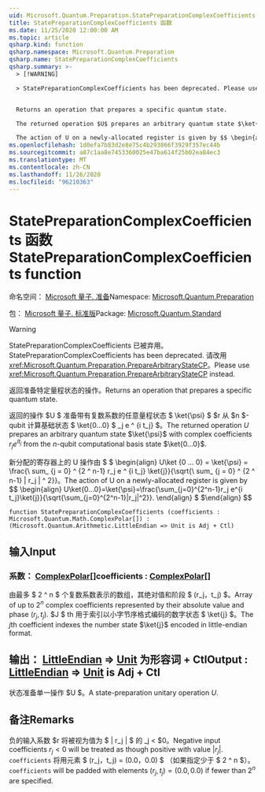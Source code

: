 ```yaml
---
uid: Microsoft.Quantum.Preparation.StatePreparationComplexCoefficients
title: StatePreparationComplexCoefficients 函数
ms.date: 11/25/2020 12:00:00 AM
ms.topic: article
qsharp.kind: function
qsharp.namespace: Microsoft.Quantum.Preparation
qsharp.name: StatePreparationComplexCoefficients
qsharp.summary: >-
  > [!WARNING]

  > StatePreparationComplexCoefficients has been deprecated. Please use <xref:Microsoft.Quantum.Preparation.PrepareArbitraryStateCP> instead.


  Returns an operation that prepares a specific quantum state.

  The returned operation $U$ prepares an arbitrary quantum state $\ket{\psi}$ with complex coefficients $r_j e^{i t_j}$ from the $n$-qubit computational basis state $\ket{0...0}$.

  The action of U on a newly-allocated register is given by $$ \begin{align} U\ket{0...0}=\ket{\psi}=\frac{\sum_{j=0}^{2^n-1}r_j e^{i t_j}\ket{j}}{\sqrt{\sum_{j=0}^{2^n-1}|r_j|^2}}. \end{align} $$
ms.openlocfilehash: 1d0efa7b83d2e8e75c4b293866f3929f357ec44b
ms.sourcegitcommit: a87c1aa8e7453360025e47ba614f25b02ea84ec3
ms.translationtype: MT
ms.contentlocale: zh-CN
ms.lasthandoff: 11/26/2020
ms.locfileid: "96210363"
---
```

# <a name="statepreparationcomplexcoefficients-function"></a><span data-ttu-id="1a51d-102">StatePreparationComplexCoefficients 函数</span><span class="sxs-lookup"><span data-stu-id="1a51d-102">StatePreparationComplexCoefficients function</span></span>

<span data-ttu-id="1a51d-103">命名空间： [Microsoft 量子. 准备](xref:Microsoft.Quantum.Preparation)</span><span class="sxs-lookup"><span data-stu-id="1a51d-103">Namespace: [Microsoft.Quantum.Preparation](xref:Microsoft.Quantum.Preparation)</span></span>

<span data-ttu-id="1a51d-104">包： [Microsoft 量子. 标准版](https://nuget.org/packages/Microsoft.Quantum.Standard)</span><span class="sxs-lookup"><span data-stu-id="1a51d-104">Package: [Microsoft.Quantum.Standard](https://nuget.org/packages/Microsoft.Quantum.Standard)</span></span>


> [!WARNING]
> <span data-ttu-id="1a51d-105">StatePreparationComplexCoefficients 已被弃用。</span><span class="sxs-lookup"><span data-stu-id="1a51d-105">StatePreparationComplexCoefficients has been deprecated.</span></span> <span data-ttu-id="1a51d-106">请改用 <xref:Microsoft.Quantum.Preparation.PrepareArbitraryStateCP>。</span><span class="sxs-lookup"><span data-stu-id="1a51d-106">Please use <xref:Microsoft.Quantum.Preparation.PrepareArbitraryStateCP> instead.</span></span>

<span data-ttu-id="1a51d-107">返回准备特定量程状态的操作。</span><span class="sxs-lookup"><span data-stu-id="1a51d-107">Returns an operation that prepares a specific quantum state.</span></span>

<span data-ttu-id="1a51d-108">返回的操作 $U $ 准备带有复数系数的任意量程状态 $ \ket{\psi} $ $r 从 $n $-qubit 计算基础状态 $ \ket{0...0} $ _j e ^ {i t_j} $。</span><span class="sxs-lookup"><span data-stu-id="1a51d-108">The returned operation $U$ prepares an arbitrary quantum state $\ket{\psi}$ with complex coefficients $r_j e^{i t_j}$ from the $n$-qubit computational basis state $\ket{0...0}$.</span></span>

<span data-ttu-id="1a51d-109">新分配的寄存器上的 U 操作由 $ $ \begin{align} U\ket {0 ... 0} = \ket{\psi} = \frac{\ sum_ {j = 0} ^ {2 ^ n-1} r_j e ^ {i t_j} \ket{j}}{\sqrt{\ sum_ {j = 0} ^ {2 ^ n-1} | r_j | ^ 2}}。</span><span class="sxs-lookup"><span data-stu-id="1a51d-109">The action of U on a newly-allocated register is given by $$ \begin{align} U\ket{0...0}=\ket{\psi}=\frac{\sum_{j=0}^{2^n-1}r_j e^{i t_j}\ket{j}}{\sqrt{\sum_{j=0}^{2^n-1}|r_j|^2}}.</span></span>
<span data-ttu-id="1a51d-110">\end{align} $ $</span><span class="sxs-lookup"><span data-stu-id="1a51d-110">\end{align} $$</span></span>

```qsharp
function StatePreparationComplexCoefficients (coefficients : Microsoft.Quantum.Math.ComplexPolar[]) : (Microsoft.Quantum.Arithmetic.LittleEndian => Unit is Adj + Ctl)
```


## <a name="input"></a><span data-ttu-id="1a51d-111">输入</span><span class="sxs-lookup"><span data-stu-id="1a51d-111">Input</span></span>

### <a name="coefficients--complexpolar"></a><span data-ttu-id="1a51d-112">系数： [ComplexPolar](xref:Microsoft.Quantum.Math.ComplexPolar)[]</span><span class="sxs-lookup"><span data-stu-id="1a51d-112">coefficients : [ComplexPolar](xref:Microsoft.Quantum.Math.ComplexPolar)[]</span></span>

<span data-ttu-id="1a51d-113">由最多 $ 2 ^ n $ 个复数系数表示的数组，其绝对值和阶段 $ (r_j，t_j) $。</span><span class="sxs-lookup"><span data-stu-id="1a51d-113">Array of up to $2^n$ complex coefficients represented by their absolute value and phase $(r_j, t_j)$.</span></span> <span data-ttu-id="1a51d-114">$J $ th 用于索引以小字节序格式编码的数字状态 $ \ket{j} $。</span><span class="sxs-lookup"><span data-stu-id="1a51d-114">The $j$th coefficient indexes the number state $\ket{j}$ encoded in little-endian format.</span></span>



## <a name="output--littleendian--unit--is-adj--ctl"></a><span data-ttu-id="1a51d-115">输出： [LittleEndian](xref:Microsoft.Quantum.Arithmetic.LittleEndian) => [Unit](xref:microsoft.quantum.lang-ref.unit)  为形容词 + Ctl</span><span class="sxs-lookup"><span data-stu-id="1a51d-115">Output : [LittleEndian](xref:Microsoft.Quantum.Arithmetic.LittleEndian) => [Unit](xref:microsoft.quantum.lang-ref.unit)  is Adj + Ctl</span></span>

<span data-ttu-id="1a51d-116">状态准备单一操作 $U $。</span><span class="sxs-lookup"><span data-stu-id="1a51d-116">A state-preparation unitary operation $U$.</span></span>

## <a name="remarks"></a><span data-ttu-id="1a51d-117">备注</span><span class="sxs-lookup"><span data-stu-id="1a51d-117">Remarks</span></span>

<span data-ttu-id="1a51d-118">负的输入系数 $r 将被视为值为 $ | r_j | $ 的 _j < $0。</span><span class="sxs-lookup"><span data-stu-id="1a51d-118">Negative input coefficients $r_j < 0$ will be treated as though positive with value $|r_j|$.</span></span> <span data-ttu-id="1a51d-119">`coefficients` 将用元素 $ (r_j，t_j) = (0.0，0.0) $ （如果指定少于 $ 2 ^ n $）。</span><span class="sxs-lookup"><span data-stu-id="1a51d-119">`coefficients` will be padded with elements $(r_j, t_j) = (0.0, 0.0)$ if fewer than $2^n$ are specified.</span></span>